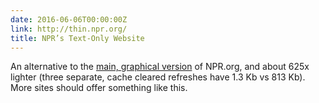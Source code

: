 ```yaml
---
date: 2016-06-06T00:00:00Z
link: http://thin.npr.org/
title: NPR’s Text-Only Website
---
```


An alternative to the [main, graphical version][graphical] of NPR.org, and about 625x lighter (three separate, cache cleared refreshes have 1.3 Kb vs 813 Kb). More sites should offer something like this. 

[graphical]: http://www.npr.org/
